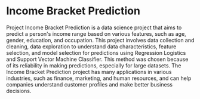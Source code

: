 # Income Bracket Prediction

Project Income Bracket Prediction is a data science project that aims to predict a person's income range based on various features, such as age, gender, education, and occupation. This project involves data collection and cleaning, data exploration to understand data characteristics, feature selection, and model selection for predictions using Regression Logistics and Support Vector Machine Classifier. This method was chosen because of its reliability in making predictions, especially for large datasets. The Income Bracket Prediction project has many applications in various industries, such as finance, marketing, and human resources, and can help companies understand customer profiles and make better business decisions.
